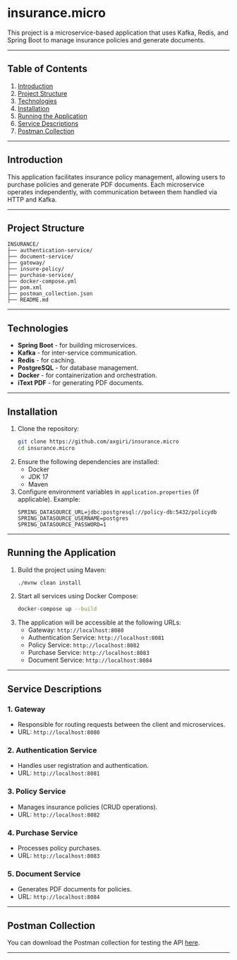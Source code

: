 # insurance.micro

This project is a microservice-based application that uses Kafka, Redis, and Spring Boot to manage insurance policies and generate documents.

---

## Table of Contents
1. [Introduction](#introduction)
2. [Project Structure](#project-structure)
3. [Technologies](#technologies)
4. [Installation](#installation)
5. [Running the Application](#running-the-application)
6. [Service Descriptions](#service-descriptions)
7. [Postman Collection](#postman-collection)

---

## Introduction

This application facilitates insurance policy management, allowing users to purchase policies and generate PDF documents. Each microservice operates independently, with communication between them handled via HTTP and Kafka.

---

## Project Structure

```plaintext
INSURANCE/
├── authentication-service/
├── document-service/
├── gateway/
├── insure-policy/
├── purchase-service/
├── docker-compose.yml
├── pom.xml
├── postman_collection.json
├── README.md
```

---

## Technologies

- **Spring Boot** - for building microservices.
- **Kafka** - for inter-service communication.
- **Redis** - for caching.
- **PostgreSQL** - for database management.
- **Docker** - for containerization and orchestration.
- **iText PDF** - for generating PDF documents.

---

## Installation

1. Clone the repository:
   ```bash
   git clone https://github.com/axgiri/insurance.micro
   cd insurance.micro
   ```
2. Ensure the following dependencies are installed:
   - Docker
   - JDK 17
   - Maven
3. Configure environment variables in `application.properties` (if applicable). Example:
   ```plaintext
   SPRING_DATASOURCE_URL=jdbc:postgresql://policy-db:5432/policydb
   SPRING_DATASOURCE_USERNAME=postgres
   SPRING_DATASOURCE_PASSWORD=1
   ```

---

## Running the Application

1. Build the project using Maven:
   ```bash
   ./mvnw clean install
   ```
2. Start all services using Docker Compose:
   ```bash
   docker-compose up --build
   ```
3. The application will be accessible at the following URLs:
   - Gateway: `http://localhost:8080`
   - Authentication Service: `http://localhost:8081`
   - Policy Service: `http://localhost:8082`
   - Purchase Service: `http://localhost:8083`
   - Document Service: `http://localhost:8084`

---

## Service Descriptions

### 1. Gateway
- Responsible for routing requests between the client and microservices.
- URL: `http://localhost:8080`

### 2. Authentication Service
- Handles user registration and authentication.
- URL: `http://localhost:8081`

### 3. Policy Service
- Manages insurance policies (CRUD operations).
- URL: `http://localhost:8082`

### 4. Purchase Service
- Processes policy purchases.
- URL: `http://localhost:8083`

### 5. Document Service
- Generates PDF documents for policies.
- URL: `http://localhost:8084`

---

## Postman Collection

You can download the Postman collection for testing the API [here](postman_collection.json).

---
